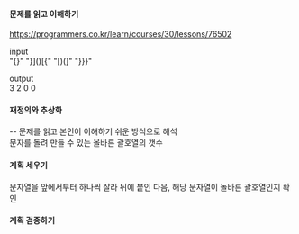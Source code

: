 #### 문제를 읽고 이해하기
https://programmers.co.kr/learn/courses/30/lessons/76502

input</br>
"[](){}"
"}]()[{"
"[)(]"
"}}}"

output</br>
3
2
0
0
 
#### 재정의와 추상화<br>
-- 문제를 읽고 본인이 이해하기 쉬운 방식으로 해석<br>
문자를 돌려 만들 수 있는 올바른 괄호열의 갯수 

#### 계획 세우기<br>
문자열을 앞에서부터 하나씩 잘라 뒤에 붙인 다음, 해당 문자열이 놀바른 괄호열인지 확인 

#### 계획 검증하기
